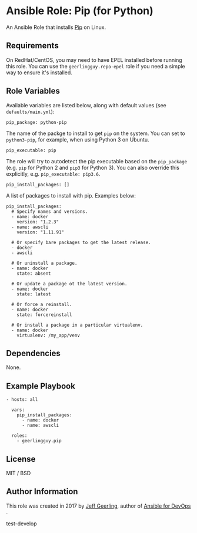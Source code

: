 # Ansible Role: Pip (for Python)

An Ansible Role that installs [Pip](https://pip.pypa.io) on Linux.

## Requirements

On RedHat/CentOS, you may need to have EPEL installed before running this role. You can use the `geerlingguy.repo-epel` role if you need a simple way to ensure it's installed.

## Role Variables

Available variables are listed below, along with default values (see `defaults/main.yml`):

    pip_package: python-pip

The name of the packge to install to get `pip` on the system. You can set to `python3-pip`, for example, when using Python 3 on Ubuntu.

    pip_executable: pip

The role will try to autodetect the pip executable based on the `pip_package` (e.g. `pip` for Python 2 and `pip3` for Python 3). You can also override this explicitly, e.g. `pip_executable: pip3.6`.

    pip_install_packages: []

A list of packages to install with pip. Examples below:

    pip_install_packages:
      # Specify names and versions.
      - name: docker
        version: "1.2.3"
      - name: awscli
        version: "1.11.91"
    
      # Or specify bare packages to get the latest release.
      - docker
      - awscli
    
      # Or uninstall a package.
      - name: docker
        state: absent
    
      # Or update a package ot the latest version.
      - name: docker
        state: latest
    
      # Or force a reinstall.
      - name: docker
        state: forcereinstall
    
      # Or install a package in a particular virtualenv.
      - name: docker
        virtualenv: /my_app/venv

## Dependencies

None.

## Example Playbook

    - hosts: all
    
      vars:
        pip_install_packages:
          - name: docker
          - name: awscli
    
      roles:
        - geerlingguy.pip

## License

MIT / BSD

## Author Information

This role was created in 2017 by [Jeff Geerling](https://www.jeffgeerling.com/), author of [Ansible for DevOps](https://www.ansiblefordevops.com/) .
 
 
test-develop

